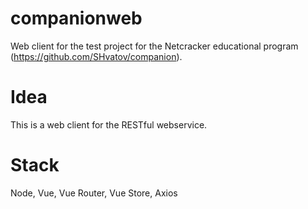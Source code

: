 # companionweb
Web client for the test project for the Netcracker educational program (https://github.com/SHvatov/companion).

# Idea
This is a web client for the RESTful webservice.

# Stack
Node, Vue, Vue Router, Vue Store, Axios

